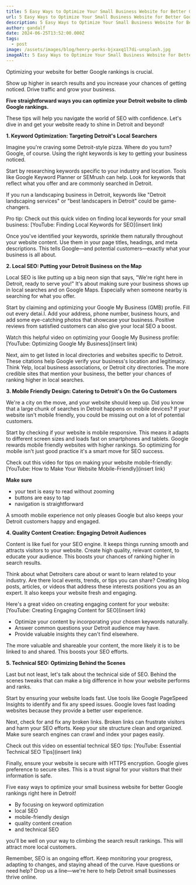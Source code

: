 ```yaml
---
title: 5 Easy Ways to Optimize Your Small Business Website for Better Google Rankings
url: 5 Easy Ways to Optimize Your Small Business Website for Better Google Rankings
description: 5 Easy Ways to Optimize Your Small Business Website for Better Google Rankings
author: gandalf
date: 2024-06-25T13:52:00.000Z
tags:
  - post
image: /assets/images/blog/henry-perks-bjxaxq1l7di-unsplash.jpg
imageAlt: 5 Easy Ways to Optimize Your Small Business Website for Better Google Rankings
---
```

Optimizing your website for better Google rankings is crucial.



Show up higher in search results and you increase your chances of getting noticed. Drive traffic and grow your business.



**Five straightforward ways you can optimize your Detroit website to climb Google rankings.** 



These tips will help you navigate the world of SEO with confidence. Let's dive in and get your website ready to shine in Detroit and beyond!



**1. Keyword Optimization: Targeting Detroit's Local Searchers**



Imagine you're craving some Detroit-style pizza. Where do you turn? Google, of course. Using the right keywords is key to getting your business noticed.



Start by researching keywords specific to your industry and location. Tools like Google Keyword Planner or SEMrush can help. Look for keywords that reflect what you offer and are commonly searched in Detroit.



If you run a landscaping business in Detroit, keywords like "Detroit landscaping services" or "best landscapers in Detroit" could be game-changers.



Pro tip: Check out this quick video on finding local keywords for your small business: \[YouTube: Finding Local Keywords for SEO](insert link)



Once you've identified your keywords, sprinkle them naturally throughout your website content. Use them in your page titles, headings, and meta descriptions. This tells Google—and potential customers—exactly what your business is all about.



**2. Local SEO: Putting your Detroit Business on the Map**

Local SEO is like putting up a big neon sign that says, "We're right here in Detroit, ready to serve you!" It's about making sure your business shows up in local searches and on Google Maps. Especially when someone nearby is searching for what you offer.

Start by claiming and optimizing your Google My Business (GMB) profile. Fill out every detai.l. Add your address, phone number, business hours, and add some eye-catching photos that showcase your business. Positive reviews from satisfied customers can also give your local SEO a boost.



Watch this helpful video on optimizing your Google My Business profile: \[YouTube: Optimizing Google My Business](insert link)



Next, aim to get listed in local directories and websites specific to Detroit. These citations help Google verify your business's location and legitimacy. Think Yelp, local business associations, or Detroit city directories. The more credible sites that mention your business, the better your chances of ranking higher in local searches.



**3. Mobile Friendly Design: Catering to Detroit's On the Go Customers**



We're a city on the move, and your website should keep up. Did you know that a large chunk of searches in Detroit happens on mobile devices? If your website isn't mobile friendly, you could be missing out on a lot of potential customers.

Start by checking if your website is mobile responsive. This means it adapts to different screen sizes and loads fast on smartphones and tablets. Google rewards mobile friendly websites with higher rankings. So optimizing for mobile isn't just good practice it's a smart move for SEO success.



Check out this video for tips on making your website mobile-friendly: \[YouTube: How to Make Your Website Mobile-Friendly](insert link)



**Make sure**



* your text is easy to read without zooming
* buttons are easy to tap
* navigation is straightforward



A smooth mobile experience not only pleases Google but also keeps your Detroit customers happy and engaged.



**4. Quality Content Creation: Engaging Detroit Audiences**



Content is like fuel for your SEO engine. It keeps things running smooth and attracts visitors to your website. Create high quality, relevant content, to educate your audience. This boosts your chances of ranking higher in search results.



Think about what Detroiters care about or want to learn related to your industry. Are there local events, trends, or tips you can share? Creating blog posts, articles, or videos that address these interests positions you as an expert. It also keeps your website fresh and engaging.



Here's a great video on creating engaging content for your website: \[YouTube: Creating Engaging Content for SEO](insert link)



* Optimize your content by incorporating your chosen keywords naturally.
* Answer common questions your Detroit audience may have.
* Provide valuable insights they can't find elsewhere.

The more valuable and shareable your content, the more likely it is to be linked to and shared. This boosts your SEO efforts.



**5. Technical SEO: Optimizing Behind the Scenes**



Last but not least, let's talk about the technical side of SEO. Behind the scenes tweaks that can make a big difference in how your website performs and ranks.



Start by ensuring your website loads fast. Use tools like Google PageSpeed Insights to identify and fix any speed issues. Google loves fast loading websites because they provide a better user experience.



Next, check for and fix any broken links. Broken links can frustrate visitors and harm your SEO efforts. Keep your site structure clean and organized. Make sure search engines can crawl and index your pages easily.



Check out this video on essential technical SEO tips: \[YouTube: Essential Technical SEO Tips](insert link)



Finally, ensure your website is secure with HTTPS encryption. Google gives preference to secure sites. This is a trust signal for your visitors that their information is safe.



Five easy ways to optimize your small business website for better Google rankings right here in Detroit!



* By focusing on keyword optimization
* local SEO
* mobile-friendly design
* quality content creation
* and technical SEO

you'll be well on your way to climbing the search result rankings. This will attract more local customers.



Remember, SEO is an ongoing effort. Keep monitoring your progress, adapting to changes, and staying ahead of the curve. Have questions or need help? Drop us a line—we're here to help Detroit small businesses thrive online.
